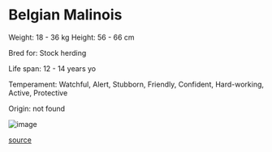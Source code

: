 # Belgian Malinois

Weight: 18 - 36 kg
Height: 56 - 66 cm

Bred for: Stock herding

Life span: 12 - 14 years yo

Temperament: Watchful, Alert, Stubborn, Friendly, Confident, Hard-working, Active, Protective

Origin: not found

![image](https://cdn2.thedogapi.com/images/r1f_ll5VX_1280.jpg)

[source](https://api.thedogapi.com/v1/breeds/36)
